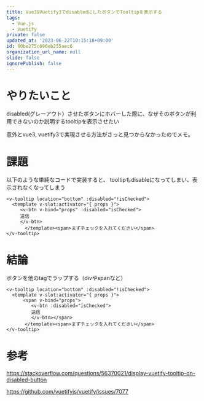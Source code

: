 ```yaml
---
title: Vue3&Vuetify3でdisabledにしたボタンでTooltipを表示する
tags:
  - Vue.js
  - Vuetify
private: false
updated_at: '2023-06-22T10:15:18+09:00'
id: 00be275c696eb255aec6
organization_url_name: null
slide: false
ignorePublish: false
---
```

# やりたいこと
disabled(グレーアウト）させたボタンにホバーした際に、なぜそのボタンが利用できないのか説明するtooltipを表示させたい

意外とvue3, vuetify3で実現させる方法がさっと見つからなかったのでメモ。

# 課題
以下のような単純なコードで実装すると、
tooltipもdisableになってしまい、表示されなくなってしまう
```vue
<v-tooltip location="bottom" :disabled="!isChecked">
  <template v-slot:activator="{ props }">
     <v-btn v-bind="props" :disabled="isChecked">
     送信
     </v-btn>
　　　　</template><span>まずチェックを入れてください</span>
</v-tooltip>
```

# 結論
ボタンを他のtagでラップする（divやspanなど）
```vue
<v-tooltip location="bottom" :disabled="!isChecked">
  <template v-slot:activator="{ props }">
      <span v-bind="props">
         <v-btn :disabled="isChecked">
         送信
         </v-btn></span> 
　　　　</template><span>まずチェックを入れてください</span>
</v-tooltip>
```

# 参考
https://stackoverflow.com/questions/56370021/display-vuetify-tooltip-on-disabled-button

https://github.com/vuetifyjs/vuetify/issues/7077
